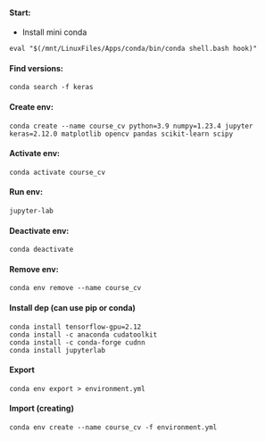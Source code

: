 #### Start: 
- Install mini conda   
```
eval "$(/mnt/LinuxFiles/Apps/conda/bin/conda shell.bash hook)"
```

#### Find versions:
```
conda search -f keras
```

#### Create env:
```
conda create --name course_cv python=3.9 numpy=1.23.4 jupyter keras=2.12.0 matplotlib opencv pandas scikit-learn scipy
```

#### Activate env:
```
conda activate course_cv
```

#### Run env:
```
jupyter-lab
```

#### Deactivate env:
```
conda deactivate
```

#### Remove env:
```
conda env remove --name course_cv
```

#### Install dep (can use pip or conda)
```
conda install tensorflow-gpu=2.12
conda install -c anaconda cudatoolkit
conda install -c conda-forge cudnn
conda install jupyterlab
```

#### Export
```
conda env export > environment.yml
```

#### Import (creating)
```
conda env create --name course_cv -f environment.yml
```